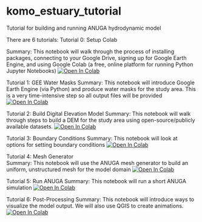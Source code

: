 # komo_estuary_tutorial
Tutorial for building and running ANUGA hydrodynamic model

There are 6 tutorials:
Tutorial 0: Setup Colab

Summary: This notebook will walk through the process of installing packages, connecting to your Google Drive, signing up for Google Earth Engine, and using Google Colab (a free, online platform for running Python Jupyter Notebooks)
[![Open In Colab](https://colab.research.google.com/assets/colab-badge.svg)](https://colab.research.google.com/github/achri19/komo_estuary_tutorial/blob/main/0_SetupColab.ipynb)


Tutorial 1: GEE Water Masks
Summary: This notebook will introduce Google Earth Engine (via Python) and produce water masks for the study area. This is a very time-intensive step so all output files will be provided
[![Open In Colab](https://colab.research.google.com/assets/colab-badge.svg)](https://colab.research.google.com/github/achri19/komo_estuary_tutorial/blob/main/1_GEEwatermask.ipynb)


Tutorial 2: Build Digital Elevation Model
Summary: This notebook will walk through steps to build a DEM for the study area using open-source/publicly available datasets.
[![Open In Colab](https://colab.research.google.com/assets/colab-badge.svg)](https://colab.research.google.com/github/achri19/komo_estuary_tutorial/blob/main/0_SetupColab.ipynb)


Tutorial 3: Boundary Conditions
Summary: This notebook will look at options for setting boundary conditions 
[![Open In Colab](https://colab.research.google.com/assets/colab-badge.svg)](https://colab.research.google.com/github/achri19/komo_estuary_tutorial/blob/main/0_SetupColab.ipynb)


Tutorial 4: Mesh Generator	
Summary: This notebook will use the ANUGA mesh generator to build an uniform, unstructured mesh for the model domain
[![Open In Colab](https://colab.research.google.com/assets/colab-badge.svg)](https://colab.research.google.com/github/achri19/komo_estuary_tutorial/blob/main/0_SetupColab.ipynb)


Tutorial 5: Run ANUGA
Summary: This notebook will run a short ANUGA simulation
[![Open In Colab](https://colab.research.google.com/assets/colab-badge.svg)](https://colab.research.google.com/github/achri19/komo_estuary_tutorial/blob/main/0_SetupColab.ipynb)


Tutorial 6: Post-Processing
Summary: This notebook will introduce ways to visualize the model output. We will also use QGIS to create animations.
[![Open In Colab](https://colab.research.google.com/assets/colab-badge.svg)](https://colab.research.google.com/github/achri19/komo_estuary_tutorial/blob/main/0_SetupColab.ipynb)
